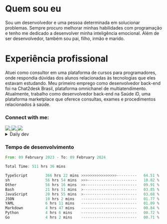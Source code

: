 # Quem sou eu
Sou um desenvolvedor e uma pessoa determinada em solucionar problemas. Sempre procuro melhorar minhas habilidades com programação e tenho me dedicado a desenvolver minha inteligência emocional. Além de ser desenvolvedor, também sou pai, filho, irmão e marido.

# Experiência profissional
Atuei como consultor em uma plataforma de cursos para programadores, onde respondia dúvidas dos alunos relacionadas às tecnologias que eles estavam estudando.
Meu primeiro emprego como desenvolvedor back-end foi na Chat2desk Brasil, plataforma omnichanel de multiatendimento.
Atualmente, trabalho como desenvolvedor back-end na Saúde iD, uma plataforma marketplace que oferece consultas, exames e procedimentos relacionados à saúde.

### Connect with me:
<a href="https://www.linkedin.com/in/theusmoreira" target="_blank" >
<img src="https://img.shields.io/badge/linkedin-%230077B5.svg?&style=for-the-badge&logo=linkedin&logoColor=white ">
</a>
<a href="https://www.instagram.com/matheus.s.moreira/" target="_blank">
<img src="https://img.shields.io/badge/instagram-%23E4405F.svg?&style=for-the-badge&logo=instagram&logoColor=white">
</a>
<a href="mailto:matheussm301@gmail.com"  target="_blank">
<img src="https://img.shields.io/badge/gmail-%23E4405F.svg?&style=for-the-badge&logo=gmail&logoColor=white">
</a>


<details>
  <summary>Daily dev </summary>
<p>
  <a href="https://app.daily.dev/matheussantos"><img src="https://github.com/matheus-santos-moreira/matheus-santos-moreira/blob/master/devcard.svg" width="200" alt="Matheus Santos's Dev Card"/></a>
 </p>
</details>

<h3>Tempo de desenvolvimento</h3>

<!--START_SECTION:waka-->

```rust
From: 09 February 2023 - To: 09 February 2024

Total Time: 511 hrs 36 mins

TypeScript        366 hrs 22 mins >>>>>>>>>>>>>>>>---------   64.51 %
sh                56 hrs 54 mins  >>>----------------------   10.02 %
Other             56 hrs 16 mins  >>-----------------------   09.91 %
Bash              21 hrs 51 mins  >------------------------   03.85 %
JavaScript        20 hrs 55 mins  >------------------------   03.68 %
JSON              10 hrs 2 mins   -------------------------   01.77 %
YAML              6 hrs 11 mins   -------------------------   01.09 %
Markdown          4 hrs 47 mins   -------------------------   00.84 %
Python            4 hrs 6 mins    -------------------------   00.72 %
Go                4 hrs 2 mins    -------------------------   00.71 %
```

<!--END_SECTION:waka-->
